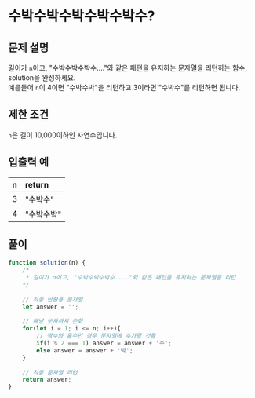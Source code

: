 # 수박수박수박수박수박수?
## 문제 설명
길이가 `n`이고, "수박수박수박수...."와 같은 패턴을 유지하는 문자열을 리턴하는 함수, solution을 완성하세요. <br/> 
예를들어 `n`이 4이면 "수박수박"을 리턴하고 3이라면 "수박수"를 리턴하면 됩니다.

## 제한 조건
`n`은 길이 10,000이하인 자연수입니다.

## 입출력 예
|n|return|
|:--|:--|
|3|"수박수"|
|4|"수박수박"|

## 풀이
```js
function solution(n) {
    /*
     * 길이가 n이고, "수박수박수박수...."와 같은 패턴을 유지하는 문자열을 리턴
    */
    
    // 최종 반환용 문자열
    let answer = '';
    
    // 해당 숫자까지 순회
    for(let i = 1; i <= n; i++){
        // 짝수와 홀수인 경우 문자열에 추가할 것들
        if(i % 2 === 1) answer = answer + '수';
        else answer = answer + '박';
    }
    
    // 최종 문자열 리턴
    return answer;
}
```

